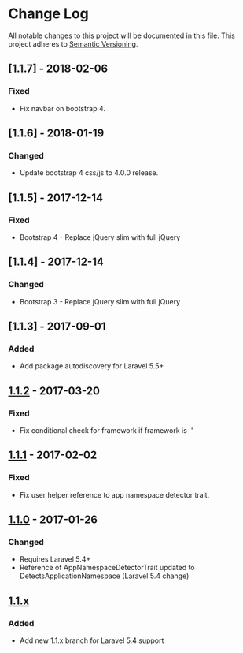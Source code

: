 # Change Log
All notable changes to this project will be documented in this file.
This project adheres to [Semantic Versioning](http://semver.org/).

## [1.1.7] - 2018-02-06
### Fixed
 - Fix navbar on bootstrap 4.

## [1.1.6] - 2018-01-19
### Changed
 - Update bootstrap 4 css/js to 4.0.0 release.

## [1.1.5] - 2017-12-14
### Fixed
 - Bootstrap 4 - Replace jQuery slim with full jQuery

## [1.1.4] - 2017-12-14
### Changed
 - Bootstrap 3 - Replace jQuery slim with full jQuery

## [1.1.3] - 2017-09-01
### Added
 - Add package autodiscovery for Laravel 5.5+

## [1.1.2] - 2017-03-20
### Fixed
 - Fix conditional check for framework if framework is ''

## [1.1.1] - 2017-02-02
### Fixed
 - Fix user helper reference to app namespace detector trait.

## [1.1.0] - 2017-01-26
### Changed
 - Requires Laravel 5.4+
 - Reference of AppNamespaceDetectorTrait updated to DetectsApplicationNamespace (Laravel 5.4 change)

## [1.1.x]
### Added
 - Add new 1.1.x branch for Laravel 5.4 support

[Unreleased]: https://github.com/taskforcedev/laravel-support/compare/v1.1.2...1.1.x
[1.1.2]: https://github.com/taskforcedev/laravel-support/compare/v1.1.1...v1.1.2
[1.1.1]: https://github.com/taskforcedev/laravel-support/compare/v1.1.0...v1.1.1
[1.1.0]: https://github.com/taskforcedev/laravel-support/compare/v1.0.17...v1.1.0
[1.1.x]: https://github.com/taskforcedev/laravel-support/tree/1.1.x